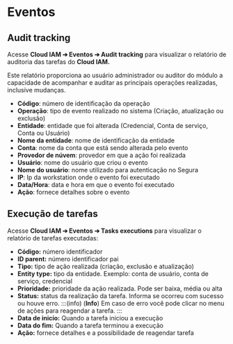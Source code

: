 # Eventos

## **Audit tracking**

Acesse **Cloud IAM ➔ Eventos ➔ Audit tracking** para visualizar o relatório de auditoria das tarefas do **Cloud IAM.**

Este relatório proporciona ao usuário administrador ou auditor do módulo a capacidade de acompanhar e auditar as principais operações realizadas, inclusive mudanças.

* **Código**: número de identificação da operação  
* **Operação**: tipo de evento realizado no sistema (Criação, atualização ou exclusão)  
* **Entidade**: entidade que foi alterada (Credencial, Conta de serviço, Conta ou Usuário)  
* **Nome da entidade**: nome de identificação da entidade  
* **Conta**: nome da conta que está sendo alterada pelo evento  
* **Provedor de núvem**: provedor em que a ação foi realizada  
* **Usuário**: nome do usuário que criou o evento  
* **Nome do usuário**: nome utilizado para autenticação no Segura  
* **IP**: Ip da workstation onde o evento foi executado  
* **Data/Hora**: data e hora em que o evento foi executado  
* **Ação**: fornece detalhes sobre o evento  

## **Execução de tarefas**

Acesse **Cloud IAM ➔ Eventos ➔ Tasks executions** para visualizar o relatório de tarefas executadas:

* **Código:** número identificador  
* **ID parent:** número identificador pai  
* **Tipo:** tipo de ação realizada (criação, exclusão e atualização)  
* **Entity type:** tipo da entidade. Exemplo: conta de usuário, conta de serviço, credencial  
* **Prioridade:** prioridade da ação realizada. Pode ser baixa, média ou alta  
* **Status:** status da realização da tarefa. Informa se ocorreu com sucesso ou houve erro.
:::(info) (**Info**)
Em caso de erro você pode clicar no menu de ações para reagendar a tarefa.
:::
* **Data de inicío:** Quando a tarefa iniciou a execução  
* **Data do fim:** Quando a tarefa terminou a execução  
* **Ação:** fornece detalhes e a possibilidade de reagendar tarefa  
   


